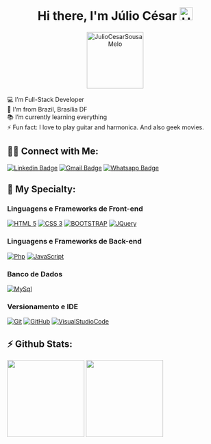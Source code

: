 <h1 align="center">Hi there, I'm Júlio César <img alt="Hi There!" width="30px" src="https://camo.githubusercontent.com/35d3d11359a49bf12aebb834cc13fd81b95eff4e/68747470733a2f2f6d656469612e67697068792e636f6d2f6d656469612f6876524a434c467a6361737252346961377a2f67697068792e676966"/></h1>

<p align="center">
    <img align="center" style="margin: 2px" width="132px" src="https://komarev.com/ghpvc/?username=JulioCesarSousaMelo&style=flat-square" alt="JulioCesarSousaMelo"/>
</p>

💻 I’m Full-Stack Developer<br>
🏡 I'm from Brazil, Brasília DF <br>
📚 I’m currently learning everything <br>
⚡ Fun fact: I love to play guitar and harmonica. And also geek movies.<br>

## 🤝🏻 Connect with Me:

[![Linkedin Badge](https://img.shields.io/badge/-LinkedIn-fd428e?style=flat-square&logo=Linkedin&logoColor=white&link=https://www.linkedin.com/in/walternascimentobarroso/)](https://www.linkedin.com/in/júlio-césar-s-melo/)
[![Gmail Badge](https://img.shields.io/badge/-Gmail-fd428e?style=flat-square&logo=Gmail&logoColor=white)](mailto:jcesarsm17@gamil.com)
[![Whatsapp Badge](https://img.shields.io/badge/-Whatsapp-fd428e?style=flat-square&labelColor=fd428e&logo=whatsapp&logoColor=white)](https://wa.me/5561998032236)

## 🚀 My Specialty:

### Linguagens e Frameworks de Front-end
[![HTML 5](https://img.shields.io/badge/HTML5-572694?style=for-the-badge&logo=html5&logoColor=white)](https://www.w3.org/standards/webdesign/htmlcss.html)
[![CSS 3](https://img.shields.io/badge/CSS3-572694?style=for-the-badge&logo=css3&logoColor=white)](https://www.w3.org/standards/webdesign/htmlcss.html)
[![BOOTSTRAP](https://img.shields.io/badge/bootstrap-572694?style=for-the-badge&logo=bootstrap&logoColor=white)](https://getbootstrap.com)
[![JQuery](https://img.shields.io/badge/jQuery-572694?style=for-the-badge&logo=jQuery&logoColor=white)](https://jquery.com)

### Linguagens e Frameworks de Back-end

[![Php](https://img.shields.io/badge/php-fd428e?style=for-the-badge&logo=php&logoColor=white)](https://www.php.net)
[![JavaScript](https://img.shields.io/badge/Javascript-fd428e?style=for-the-badge&logo=javascript&logoColor=white)](https://developer.mozilla.org/pt-BR/docs/Web/JavaScript)

### Banco de Dados
[![MySql](https://img.shields.io/badge/MySQL-572694?style=for-the-badge&logo=mysql&logoColor=white)](https://www.mysql.com/)

### Versionamento e IDE
[![Git](https://img.shields.io/badge/git-fd428e?style=for-the-badge&logo=git&logoColor=white)](https://git-scm.com/downloads)
[![GitHub](https://img.shields.io/badge/github-fd428e?style=for-the-badge&logo=github&logoColor=white)](https://github.com)
[![VisualStudioCode](https://img.shields.io/badge/VS%20Code-fd428e?style=for-the-badge&logo=visualstudio&logoColor=white)](https://code.visualstudio.com)



## ⚡ Github Stats:

<p align="left">
  <img height="180em" src="https://github-readme-stats.vercel.app/api/top-langs?username=JulioCesarSousaMelo&show_icons=true&locale=en&layout=compact&theme=radical"/>
  <img height="180em" src="https://github-readme-stats.vercel.app/api?username=JulioCesarSousaMelo&show_icons=true&locale=en&theme=radical"/>
</p>


